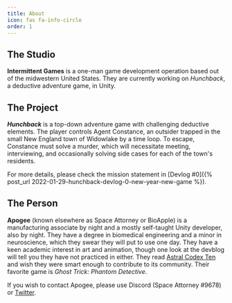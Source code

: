 ```yaml
---
title: About
icon: fas fa-info-circle
order: 1
---
```


## The Studio
**Intermittent Games** is a one-man game development operation based out of the midwestern United States. They are currently working on _Hunchback_, a deductive adventure game, in Unity.

## The Project
**_Hunchback_** is a top-down adventure game with challenging deductive elements. The player controls Agent Constance, an outsider trapped in the small New England town of Widowlake by a time loop. To escape, Constance must solve a murder, which will necessitate meeting, interviewing, and occasionally solving side cases for each of the town's residents.

For more details, please check the mission statement in [Devlog #0]({% post_url 2022-01-29-hunchback-devlog-0-new-year-new-game %}).

## The Person
**Apogee** (known elsewhere as Space Attorney or BioApple) is a manufacturing associate by night and a mostly self-taught Unity developer, also by night. They have a degree in biomedical engineering and a minor in neuroscience, which they swear they will put to use one day. They have a keen academic interest in art and animation, though one look at the devblog will tell you they have not practiced in either. They read [Astral Codex Ten](https://astralcodexten.substack.com/) and wish they were smart enough to contribute to its community. Their favorite game is _Ghost Trick: Phantom Detective_.

If you wish to contact Apogee, please use Discord (Space Attorney #9678) or [Twitter](https://twitter.com/Space_Attorney).
